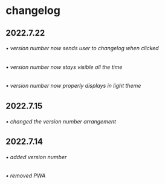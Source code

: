 # changelog
## 2022.7.22
###### • version number now sends user to changelog when clicked
###### • version number now stays visible all the time
###### • version number now properly displays in light theme
## 2022.7.15
###### • changed the version number arrangement
## 2022.7.14
###### • added version number
###### • removed PWA

